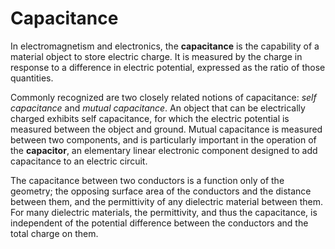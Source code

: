 # Capacitance

In electromagnetism and electronics, the **capacitance** is the capability of a material object to store electric charge. It is measured by the charge in response to a difference in electric potential, expressed as the ratio of those quantities.

Commonly recognized are two closely related notions of capacitance: _self capacitance_ and _mutual capacitance_. An object that can be electrically charged exhibits self capacitance, for which the electric potential is measured between the object and ground. Mutual capacitance is measured between two components, and is particularly important in the operation of the **capacitor**, an elementary linear electronic component designed to add capacitance to an electric circuit.

The capacitance between two conductors is a function only of the geometry; the opposing surface area of the conductors and the distance between them, and the permittivity of any dielectric material between them. For many dielectric materials, the permittivity, and thus the capacitance, is independent of the potential difference between the conductors and the total charge on them.